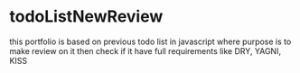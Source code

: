 # todoListNewReview
this portfolio is based on previous todo list in javascript where purpose is to make review on it then check if it have full requirements like DRY, YAGNI, KISS
